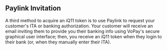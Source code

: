 ## Paylink Invitation

A third method to acquire an iQ11 token is to use Paylink to request your customer's ITA or banking authorization. Your customer will receive an email inviting them to provide you their banking info using VoPay's secure graphical user interface; then, you receive an iQ11 token when they login to their bank (or, when they manually enter their ITA).

<!--   - intelligent-eft-iq11.md -->
<!--   - what-is-iq11.md -->
<!--   - generating-a-manual-token.md -->
<!--   - connecting-your-bank-account-online.md -->

<!--   - paylink.md -->

<!--   - requesting-banking-info-via-paylink.md -->
